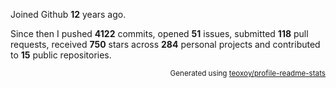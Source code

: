 Joined Github **12** years ago.

Since then I pushed **4122** commits, opened **51** issues, submitted **118** pull requests, received **750** stars across **284** personal projects and contributed to **15** public repositories.

<p align="right"><sub>Generated using <a href="https://github.com/marketplace/actions/profile-readme-stats">teoxoy/profile-readme-stats</a></sub></p>
